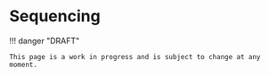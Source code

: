 # Sequencing

!!! danger "DRAFT"

    This page is a work in progress and is subject to change at any moment.
